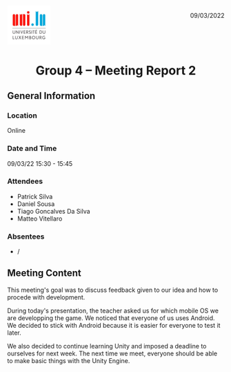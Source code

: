 <div style="display: inline-block;">
	<img src="logo_uni.jpg"
	alt="University of Luxembourg logo"
	style="float: left;
	width : 20%; "/>
	<p style="float:right;"> 09/03/2022</p>
	
</div>

# <center>Group 4 – Meeting Report 2
## General Information

### Location
Online
### Date and Time
09/03/22
15:30 - 15:45
### Attendees
 - Patrick Silva
 - Daniel Sousa
 - Tiago Goncalves Da Silva
 - Matteo Vitellaro

### Absentees
 - /
 
## Meeting Content

This meeting's goal was to discuss feedback given to our idea and how to procede with development. 

During today's presentation, the teacher asked us for which mobile OS we are developping the game. We noticed that everyone of us uses Android. We decided to stick with Android because it is easier for everyone to test it later.

We also decided to continue learning Unity and imposed a deadline to ourselves for next week. The next time we meet, 
everyone should be able to make basic things with the Unity Engine.
